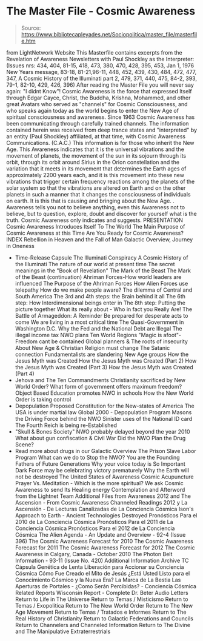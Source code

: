 # The Master File - Cosmic Awareness

> Source: https://www.bibliotecapleyades.net/Sociopolitica/master_file/masterfile.htm

from LightNetwork Website
This Masterfile contains excerpts from the Revelation of Awareness Newsletters
with Paul Shockley as the Interpreter:(Issues nrs: 434, 404, 81-15, 418, 473, 380, 470, 428, 395, 453, Jan 1, 1976 New Years message, 83-18, 81-21,96-11, 448, 452, 439, 430, 484, 472, 477, 347,
A Cosmic History of the Illuminati part 2, 479, 371, 440, 475, 84-2, 393, 79-1, 82-10, 429, 426, 396)
After reading the Master File you will never say again:
"I didnt Know"!
Cosmic Awareness is the force that expressed Itself through Edgar Cayce, Christ, the Buddha, Krishna, Mohammed, and other great Avatars who served as "channels" for Cosmic Consciousness, and who speaks again today as the world begins to enter the New Age of spiritual consciousness and awareness.
Since 1963 Cosmic Awareness has been communicating through carefully trained channels. The information contained herein was received from deep trance states and "interpreted" by an entity (Paul Shockley) affiliated, at that time, with Cosmic Awareness Communications. (C.A.C.) This information is for those who inherit the New Age.
This Awareness indicates that it is the universal vibrations and the movement of planets, the movement of the sun in its sojourn through its orbit, through its orbit around Sirius in the Orion constellation and the variation that it meets in its movement that determines the Earth ages of approximately 2200 years each, and it is this movement into these new vibrations that trigger certain frequency reactions among the planets of the solar system so that the vibrations are altered on Earth and on the other planets in such a manner that it changes the consciousness of individuals on earth. It is this that is causing and bringing about the New Age.
.
Awareness tells you not to believe anything, even this Awareness not to believe, but to question, explore, doubt and discover for yourself what is the truth. Cosmic Awareness only indicates and suggests.
PRESENTATION
Cosmic Awareness Introduces Itself To The World
The Main Purpose of Cosmic Awareness at this Time
Are You Ready for Cosmic Awareness?
INDEX
Rebellion in Heaven and the Fall of Man
Galactic Overview, Journey in Oneness
- Time-Release Capsule
The Illuminati Conspiracy
A Cosmic History of the Illuminati
The nature of our world at present time
The secret meanings in the "Book of Revelation"
The Mark of the Beast
The Mark of the Beast (continuation)
Ahriman Forces-How world leaders are influenced
The Purpose of the Ahriman Forces
How Alien Forces use telepathy
How do we make people aware?
The dilemma of Central and South America
The 3rd and 4th steps: the Brain behind it all
The 6th step: How Interdimensional beings enter in
The 8th step: Putting the picture together
What its really about - Who in fact you Really Are!
The Battle of Armageddon: A Reminder
Be prepared for desperate acts to come
We are living in a most critical time
The Quasi-Government in Washington D.C.
Why the Fed and the National Debt are Illegal
The illegal income tax
NWO plans Ten World Regions
"Magic is afoot"-Freedom cant be contained
Global planners & The roots of insecurity
About New Age & Christian Religion must change
The Satanic connection
Fundamentalists are slandering New Age groups
How the Jesus Myth was Created
How the Jesus Myth was Created (Part 2)
How the Jesus Myth was Created (Part 3)
How the Jesus Myth was Created (Part 4)
- Jehova and The Ten Commandments
Christianity sacrificed by New World Order?
What form of government offers maximum freedom?
Object Based Education promotes NWO in schools
How the New World Order is taking control
- Depopulation
Proposed Constitution for the New-states of America
The USA is under martial law
Global 2000 - Depopulation Program
Masons the Driving Force behind the NWO
Sinister uses of the National ID card
The Fourth Reich is being re-Established
- "Skull & Bones Society"
NWO probably delayed beyond the year 2010
What about gun confiscation & Civil War
Did the NWO Plan the Drug Scene?
- Read more about drugs in our Galactic Overview
The Prison Slave Labor Program
What can we do to Stop the NWO?
You are the Founding Fathers of Future Generations
Why your voice today is So Important
Dark Force may be celebrating victory prematurely
Why the Earth will not be destroyed
The United States of Awareness
Cosmic Acupuncture
Prayer Vs. Meditation - Which is the more spiritual?
We ask Cosmic Awareness to send Its Healing energy
Contemplation and Afterword from the Lightnet Team
Additional Files from Awareness
2012 and The Ascension - From Cosmic Awareness Channeled Readings
2012 y La Ascensión - De Lecturas Canalizadas de La Conciencia Cósmica
Ison's Approach to Earth - Ancient Technologies Destroyed
Pronósticos Para el 2010 de La Conciencia Cósmica
Pronósticos Para el 2011 de La Conciencia Cósmica
Pronósticos Para el 2012 de La Conciencia Cósmica
The Alien Agenda - An Update and Overview - 92-4 (Issue 396)
The Cosmic Awareness Forecast for 2010
The Cosmic Awareness Forecast for 2011
The Cosmic Awareness Forecast for 2012
The Cosmic Awareness in Calgary, Canada - October 2010
The Photon Belt Information - 93-11 (Issue No. 420)
Additional Information
Archive TC
Cápsula Genética de Lenta Liberación para Accionar su Conciencia Cósmica
Cómo Fue Creado el Mito de Jesús
¿Está Usted Listo para el Conocimiento Cósmico y la Nueva Era?
La Marca de La Bestia
Las Aperturas de Portales - ¿Como Serán Percibidas? - Conciencia Cósmica
Related Reports
Wisconsin Report - Complete Dr. Beter Audio Letters
Return to Life in The Universe
Return to Temas / Misticismo
Return to Temas / Exopolitica
Return to The New World Order
Return to The New Age Movement
Return to Temas / Tratados e Informes
Return to The Real History of Christianity
Return to Galactic Federations and Councils
Return to Channelers and Channeled Information
Return to The Divine and The Manipulative Extraterrestrials
